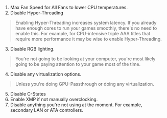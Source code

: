 1. Max Fan Speed for All Fans to lower CPU temperatures.
2. Disable Hyper-Threading
> Enabling Hyper-Threading increases system latency. If you already have enough cores to run your games smoothly, there's no need to enable this. For example, for CPU-intensive triple AAA titles that require more performance it may be wise to enable Hyper-Threading.
3. Disable RGB lighting. 
> You're not going to be looking at your computer, you're most likely going to be paying attention to your game most of the time.
4. Disable any virtualization options.
> Unless you're doing GPU-Passthrough or doing any virtualization.
5. Disable C-States
6. Enable XMP if not manually overclocking.
7. Disable anything you're not using at the moment. For example, secondary LAN or ATA controllers.
